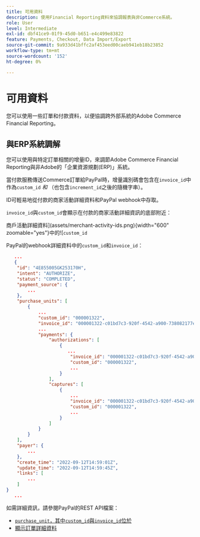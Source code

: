 ```yaml
---
title: 可用資料
description: 使用Financial Reporting資料來協調報表與非Commerce系統。
role: User
level: Intermediate
exl-id: dbf41ce9-01f9-45d0-b651-e4c499e83822
feature: Payments, Checkout, Data Import/Export
source-git-commit: 9a933d41bffc2af453eed00caeb941eb18b23852
workflow-type: tm+mt
source-wordcount: '152'
ht-degree: 0%

---
```


# 可用資料

您可以使用一些訂單和付款資料，以便協調跨外部系統的Adobe Commerce Financial Reporting。

## 與ERP系統調解

您可以使用與特定訂單相關的增量ID，來調節Adobe Commerce Financial Reporting與非Adobe的「企業資源規劃(ERP)」系統。

當付款服務傳送Commerce訂單給PayPal時，增量識別碼會包含在`invoice_id`中作為`custom_id` _和_ （也包含`increment_id`之後的隨機字串）。

ID可輕易地從付款的商家活動詳細資料和PayPal webhook中存取。

`invoice_id`與`custom_id`會顯示在付款的商家活動詳細資訊的底部附近：

商戶活動詳細資料](assets/merchant-activity-ids.png){width="600" zoomable="yes"}中的![`custom_id`

PayPal的webhook詳細資料中的`custom_id`和`invoice_id`：

```json
   ...
   {
    "id": "4E855005GK253170H",
    "intent": "AUTHORIZE",
    "status": "COMPLETED",
    "payment_source": {
        ...
    },
    "purchase_units": [
        {
            ...
            "custom_id": "000001322",
            "invoice_id": "000001322-c01bd7c3-920f-4542-a900-738082177e92",
            ...
            "payments": {
                "authorizations": [
                    {
                       ...
                        "invoice_id": "000001322-c01bd7c3-920f-4542-a900-738082177e92",
                        "custom_id": "000001322",
                        ...
                    }
                ],
                "captures": [
                    {
                        ...
                        "invoice_id": "000001322-c01bd7c3-920f-4542-a900-738082177e92",
                        "custom_id": "000001322",
                        ...
                    }
                ]
            }
        }
    ],
    "payer": {
        ...
    },
    "create_time": "2022-09-12T14:59:01Z",
    "update_time": "2022-09-12T14:59:45Z",
    "links": [
        ...
    ]
}
   ...
```

如需詳細資訊，請參閱PayPal的REST API檔案：

* [`purchase_unit`，其中`custom_id`與`invoice_id`位於](https://developer.paypal.com/docs/api/orders/v2/#definition-purchase_unit)
* [顯示訂單詳細資料](https://developer.paypal.com/docs/api/orders/v2/#orders_get)
